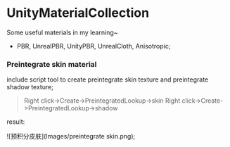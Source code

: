 # UnityMaterialCollection
Some useful materials in my learning~

 - PBR, UnrealPBR, UnityPBR, UnrealCloth, Anisotropic;

### Preintegrate skin material
include script tool to create preintegrate skin texture and preintegrate shadow texture; 

> Right click->Create->PreintegratedLookup->skin
> Right click->Create->PreintegratedLookup->shadow

result:

![预积分皮肤](Images/preintegrate skin.png);